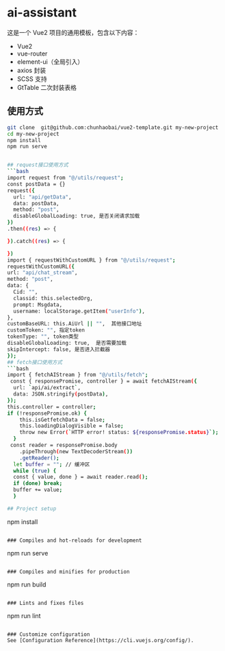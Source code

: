 # ai-assistant

这是一个 Vue2 项目的通用模板，包含以下内容：
- Vue2
- vue-router
- element-ui（全局引入）
- axios 封装
- SCSS 支持
- GtTable 二次封装表格

## 使用方式
```bash
git clone  git@github.com:chunhaobai/vue2-template.git my-new-project
cd my-new-project
npm install
npm run serve


## request接口使用方式
```bash
import request from "@/utils/request";
const postData = {}
request({
  url: "api/getData",
  data: postData,
  method: "post",
  disableGlobalLoading: true, 是否关闭请求加载
})
.then((res) => { 

}).catch((res) => {

})
import { requestWithCustomURL } from "@/utils/request";
requestWithCustomURL({
url: "api/chat_stream", 
method: "post",
data: {
  Cid: "",
  classid: this.selectedOrg,
  prompt: Msgdata,
  username: localStorage.getItem("userInfo"),
},
customBaseURL: this.AiUrl || "",  其他接口地址
customToken: "", 指定token
tokenType: "", token类型
disableGlobalLoading: true,  是否需要加载
skipIntercept: false, 是否进入拦截器
});
## fetch接口使用方式
```bash
import { fetchAIStream } from "@/utils/fetch";
 const { responsePromise, controller } = await fetchAIStream({
  url: `api/ai/extract`,
  data: JSON.stringify(postData),
});
this.controller = controller;
if (!responsePromise.ok) {
    this.isGetfetchData = false;
    this.loadingDialogVisible = false;
    throw new Error(`HTTP error! status: ${responsePromise.status}`);
  }
 const reader = responsePromise.body
    .pipeThrough(new TextDecoderStream())
    .getReader();
  let buffer = ""; // 缓冲区
  while (true) {
  const { value, done } = await reader.read();
  if (done) break;
  buffer += value;
  }

## Project setup
```
npm install
```

### Compiles and hot-reloads for development
```
npm run serve
```

### Compiles and minifies for production
```
npm run build
```

### Lints and fixes files
```
npm run lint
```

### Customize configuration
See [Configuration Reference](https://cli.vuejs.org/config/).
